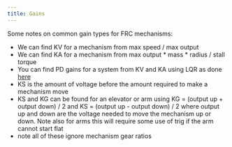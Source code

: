 ```yaml
---
title: Gains
---
```


Some notes on common gain types for FRC mechanisms:

- We can find KV for a mechanism from max speed / max output
- We can find KA for a mechanism from max output \* mass \* radius / stall torque
- You can find PD gains for a system from KV and KA using LQR as done [here](https://github.com/CurtinFRC/2025-Reefscape/blob/97b38f60e3f359b29868ac4a912493ae2ca4138e/src/main/java/org/curtinfrc/frc2025/util/FeedbackAnalysis.java)
- KS is the amount of voltage before the amount required to make a mechanism move
- KS and KG can be found for an elevator or arm using KG = (output up + output down) / 2 and KS = (output up - output down) / 2 where output up and down are the voltage needed to move the mechanism up or down. Note also for arms this will require some use of trig if the arm cannot start flat
- note all of these ignore mechanism gear ratios
